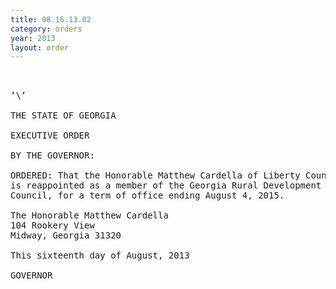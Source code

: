 ```yaml
---
title: 08.16.13.02
category: orders
year: 2013
layout: order
---
```


<pre>   

‘\‘

THE STATE OF GEORGIA

EXECUTIVE ORDER

BY THE GOVERNOR:

ORDERED: That the Honorable Matthew Cardella of Liberty County, Georgia,
is reappointed as a member of the Georgia Rural Development
Council, for a term of office ending August 4, 2015.

The Honorable Matthew Cardella
104 Rookery View
Midway, Georgia 31320

This sixteenth day of August, 2013

GOVERNOR

</pre>
